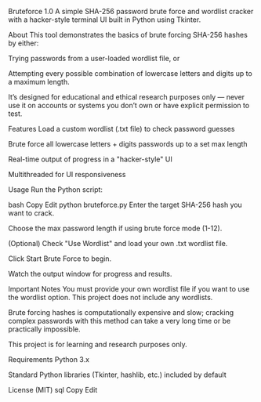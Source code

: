 Bruteforce 1.0
A simple SHA-256 password brute force and wordlist cracker with a hacker-style terminal UI built in Python using Tkinter.

About
This tool demonstrates the basics of brute forcing SHA-256 hashes by either:

Trying passwords from a user-loaded wordlist file, or

Attempting every possible combination of lowercase letters and digits up to a maximum length.

It’s designed for educational and ethical research purposes only — never use it on accounts or systems you don’t own or have explicit permission to test.

Features
Load a custom wordlist (.txt file) to check password guesses

Brute force all lowercase letters + digits passwords up to a set max length

Real-time output of progress in a "hacker-style" UI

Multithreaded for UI responsiveness

Usage
Run the Python script:

bash
Copy
Edit
python bruteforce.py
Enter the target SHA-256 hash you want to crack.

Choose the max password length if using brute force mode (1-12).

(Optional) Check "Use Wordlist" and load your own .txt wordlist file.

Click Start Brute Force to begin.

Watch the output window for progress and results.

Important Notes
You must provide your own wordlist file if you want to use the wordlist option. This project does not include any wordlists.

Brute forcing hashes is computationally expensive and slow; cracking complex passwords with this method can take a very long time or be practically impossible.

This project is for learning and research purposes only.

Requirements
Python 3.x

Standard Python libraries (Tkinter, hashlib, etc.) included by default

License (MIT)
sql
Copy
Edit
